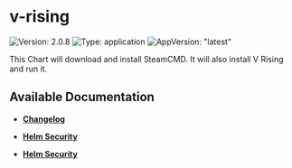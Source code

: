 # v-rising

![Version: 2.0.8](https://img.shields.io/badge/Version-2.0.8-informational?style=flat-square) ![Type: application](https://img.shields.io/badge/Type-application-informational?style=flat-square) ![AppVersion: "latest"](https://img.shields.io/badge/AppVersion-"latest"-informational?style=flat-square)

This Chart will download and install SteamCMD. It will also install V Rising and run it.

## Available Documentation

- [**Changelog**](CHANGELOG)

- [**Helm Security**](container-security)

- [**Helm Security**](helm-security)


